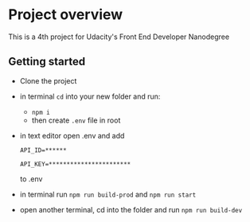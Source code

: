 # Project overview

This is a 4th project for Udacity's Front End Developer Nanodegree

## Getting started

- Clone the project

- in terminal `cd` into your new folder and run:
  - `npm i`
  - then create `.env` file in root
- in text editor open .env and add

  `API_ID=******`

  `API_KEY=***********************`

  to .env
- in terminal run `npm run build-prod` and `npm run start`
- open another terminal, cd into the folder and run `npm run build-dev`
